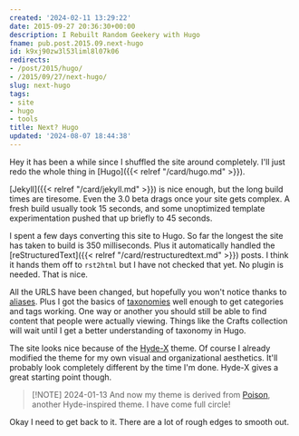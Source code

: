 ```yaml
---
created: '2024-02-11 13:29:22'
date: 2015-09-27 20:36:30+00:00
description: I Rebuilt Random Geekery with Hugo
fname: pub.post.2015.09.next-hugo
id: k9xj90zw3l53liml8l07k06
redirects:
- /post/2015/hugo/
- /2015/09/27/next-hugo/
slug: next-hugo
tags:
- site
- hugo
- tools
title: Next? Hugo
updated: '2024-08-07 18:44:38'
---
```


Hey it has been a while since I shuffled the site around completely. I'll
just redo the whole thing in [Hugo]({{< relref "/card/hugo.md" >}}).

<!--more-->

[Jekyll]({{< relref "/card/jekyll.md" >}}) is nice enough, but the long build times are tiresome. Even the 3.0 beta drags once your site gets complex. A fresh build usually took 15 seconds, and some unoptimized template experimentation pushed that up briefly to 45 seconds.

I spent a few days converting this site to Hugo. So far the longest the site has taken to build is 350 milliseconds. Plus it automatically handled the [reStructuredText]({{< relref "/card/restructuredtext.md" >}}) posts. I think it hands them off to `rst2html` but I have not checked that yet. No plugin is needed. That is nice.

All the URLS have been changed, but hopefully you won't notice thanks to [aliases](http://gohugo.io/extras/aliases/). Plus I got the basics of [taxonomies](http://gohugo.io/taxonomies/overview/) well enough to get categories and tags working. One way or another you should still be able to find content that people were actually viewing. Things like the Crafts collection will wait until I get a better understanding of taxonomy in Hugo.

The site looks nice because of the [Hyde-X](https://github.com/zyro/hyde-x) theme. Of course I already modified the theme for my own visual and organizational aesthetics. It'll probably look completely different by the time I'm done. Hyde-X gives a great starting point though.

> [!NOTE] 2024-01-13
> And now my theme is derived from [Poison](https://themes.gohugo.io/themes/poison/), another Hyde-inspired theme. I have come full circle!

Okay I need to get back to it. There are a lot of rough edges to smooth out.